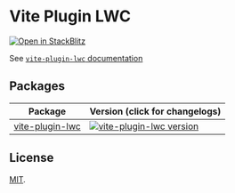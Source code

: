 # Vite Plugin LWC
[![Open in StackBlitz](https://developer.stackblitz.com/img/open_in_stackblitz_small.svg)](https://stackblitz.com/github/cardoso/vite-plugin-lwc-example?file=src%2Fmodules%2Fc%2Fapp%2Fapp.html)

See [`vite-plugin-lwc` documentation](packages/vite-plugin-lwc/README.md)

## Packages

| Package                                       | Version (click for changelogs)                                                                                                 |
| --------------------------------------------- | :----------------------------------------------------------------------------------------------------------------------------- |
| [vite-plugin-lwc](packages/vite-plugin-lwc) | [![vite-plugin-lwc version](https://img.shields.io/npm/v/vite-plugin-lwc.svg?label=%20)](packages/vite-plugin-lwc/CHANGELOG.md) |

## License

[MIT](LICENSE).
